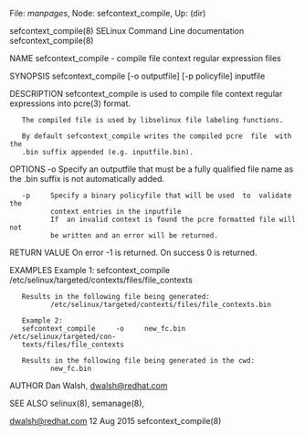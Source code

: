 File: *manpages*,  Node: sefcontext_compile,  Up: (dir)

sefcontext_compile(8) SELinux Command Line documentation sefcontext_compile(8)



NAME
       sefcontext_compile - compile file context regular expression files

SYNOPSIS
       sefcontext_compile [-o outputfile] [-p policyfile] inputfile

DESCRIPTION
       sefcontext_compile  is used to compile file context regular expressions
       into pcre(3) format.

       The compiled file is used by libselinux file labeling functions.

       By default sefcontext_compile writes the compiled pcre  file  with  the
       .bin suffix appended (e.g. inputfile.bin).

OPTIONS
       -o     Specify  an  outputfile that must be a fully qualified file name
              as the .bin suffix is not automatically added.

       -p     Specify a binary policyfile that will be used  to  validate  the
              context entries in the inputfile
              If  an invalid context is found the pcre formatted file will not
              be written and an error will be returned.


RETURN VALUE
       On error -1 is returned.  On success 0 is returned.


EXAMPLES
       Example 1:
       sefcontext_compile /etc/selinux/targeted/contexts/files/file_contexts

       Results in the following file being generated:
              /etc/selinux/targeted/contexts/files/file_contexts.bin

       Example 2:
       sefcontext_compile     -o     new_fc.bin     /etc/selinux/targeted/con‐
       texts/files/file_contexts

       Results in the following file being generated in the cwd:
              new_fc.bin

AUTHOR
       Dan Walsh, <dwalsh@redhat.com>

SEE ALSO
       selinux(8), semanage(8),



dwalsh@redhat.com                 12 Aug 2015            sefcontext_compile(8)
